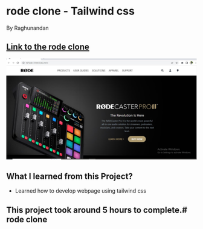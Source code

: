 # rode clone - Tailwind css

By Raghunandan

## [Link to the rode clone](https://clonerode.netlify.app) 

![Completed Website](/assets/completed%20image.jpg)

## What I learned from this Project?

- Learned how to develop webpage using tailwind css
## This project took around 5 hours to complete.# rode clone
